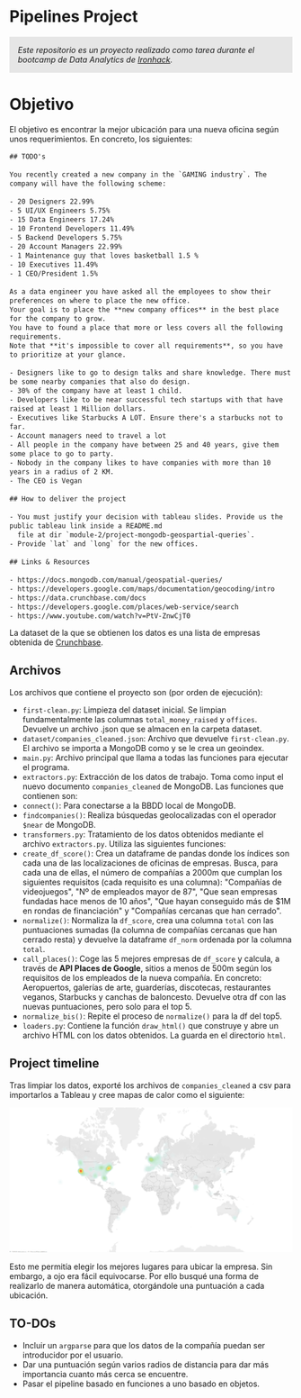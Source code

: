 # Pipelines Project

<p style="background-color:#e6e6e6;font-style:italic;padding:15px;">Este repositorio es un proyecto realizado como tarea durante el bootcamp de Data Analytics de <a href="https://www.ironhack.com/" title="Ironhack">Ironhack</a>.</p>

# Objetivo

El objetivo es encontrar la mejor ubicación para una nueva oficina según unos requerimientos. En concreto, los siguientes:

```
## TODO's

You recently created a new company in the `GAMING industry`. The company will have the following scheme:

- 20 Designers 22.99%
- 5 UI/UX Engineers 5.75%
- 15 Data Engineers 17.24%
- 10 Frontend Developers 11.49%
- 5 Backend Developers 5.75%
- 20 Account Managers 22.99%
- 1 Maintenance guy that loves basketball 1.5 %
- 10 Executives 11.49%
- 1 CEO/President 1.5%

As a data engineer you have asked all the employees to show their preferences on where to place the new office.
Your goal is to place the **new company offices** in the best place for the company to grow.
You have to found a place that more or less covers all the following requirements.
Note that **it's impossible to cover all requirements**, so you have to prioritize at your glance.

- Designers like to go to design talks and share knowledge. There must be some nearby companies that also do design.
- 30% of the company have at least 1 child.
- Developers like to be near successful tech startups with that have raised at least 1 Million dollars.
- Executives like Starbucks A LOT. Ensure there's a starbucks not to far.
- Account managers need to travel a lot
- All people in the company have between 25 and 40 years, give them some place to go to party.
- Nobody in the company likes to have companies with more than 10 years in a radius of 2 KM.
- The CEO is Vegan

## How to deliver the project

- You must justify your decision with tableau slides. Provide us the public tableau link inside a README.md
  file at dir `module-2/project-mongodb-geospartial-queries`.
- Provide `lat` and `long` for the new offices.

## Links & Resources

- https://docs.mongodb.com/manual/geospatial-queries/
- https://developers.google.com/maps/documentation/geocoding/intro
- https://data.crunchbase.com/docs
- https://developers.google.com/places/web-service/search
- https://www.youtube.com/watch?v=PtV-ZnwCjT0
```

La dataset de la que se obtienen los datos es una lista de empresas obtenida de [Crunchbase](https://www.crunchbase.com/).


## Archivos

Los archivos que contiene el proyecto son (por orden de ejecución):

* `first-clean.py`: Limpieza del dataset inicial. Se limpian fundamentalmente las columnas `total_money_raised` y `offices`. Devuelve un archivo .json que se almacen en la carpeta dataset.
* `dataset/companies_cleaned.json`: Archivo que devuelve `first-clean.py`. El archivo se importa a MongoDB como  y se le crea un geoindex.
* `main.py`: Archivo principal que llama a todas las funciones para ejecutar el programa.
* `extractors.py`: Extracción de los datos de trabajo. Toma como input el nuevo documento `companies_cleaned` de MongoDB. Las funciones que contienen son:
 * `connect()`: Para conectarse a la BBDD local de MongoDB.
 * `findcompanies()`: Realiza búsquedas geolocalizadas con el operador `$near` de MongoDB.
* `transformers.py`: Tratamiento de los datos obtenidos mediante el archivo `extractors.py`. Utiliza las siguientes funciones:
 * `create_df_score()`: Crea un dataframe de pandas donde los índices son cada una de las localizaciones de oficinas de empresas. Busca, para cada una de ellas, el número de compañías a 2000m que cumplan los siguientes requisitos (cada requisito es una columna): "Compañías de videojuegos", "Nº de empleados mayor de 87", "Que sean empresas fundadas hace menos de 10 años", "Que hayan conseguido más de $1M en rondas de financiación" y "Compañías cercanas que han cerrado".
 * `normalize()`: Normaliza la `df_score`, crea una columna `total` con las puntuaciones sumadas (la columna de compañías cercanas que han cerrado resta) y devuelve la dataframe `df_norm` ordenada por la columna `total`.
 * `call_places()`: Coge las 5 mejores empresas de `df_score` y calcula, a través de **API Places de Google**, sitios a menos de 500m según los requisitos de los empleados de la nueva compañía. En concreto: Aeropuertos, galerías de arte, guarderías, discotecas, restaurantes veganos, Starbucks y canchas de baloncesto. Devuelve otra df con las nuevas puntuaciones, pero solo para el top 5.
 * `normalize_bis()`: Repite el proceso de `normalize()` para la df del top5.
* `loaders.py`: Contiene la función `draw_html()` que construye y abre un archivo HTML con los datos obtenidos. La guarda en el directorio `html`.

## Project timeline

Tras limpiar los datos, exporté los archivos de `companies_cleaned` a csv para importarlos a Tableau y cree mapas de calor como el siguiente:

![Mapa de calor en Tableau](images/tableau-map.png)

Esto me permitía elegir los mejores lugares para ubicar la empresa. Sin embargo, a ojo era fácil equivocarse. Por ello busqué una forma de realizarlo de manera automática, otorgándole una puntuación a cada ubicación.

## TO-DOs

* Incluir un `argparse` para que los datos de la compañía puedan ser introducidor por el usuario.
* Dar una puntuación según varios radios de distancia para dar más importancia cuanto más cerca se encuentre.
* Pasar el pipeline basado en funciones a uno basado en objetos.
